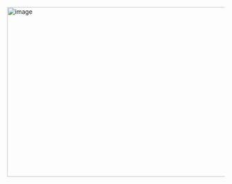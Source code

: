 <img width="599" height="394" alt="image" src="https://github.com/user-attachments/assets/7b423578-a8cc-4f0a-a913-dc7f4a1bc890" />
